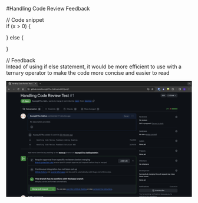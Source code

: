 #Handling Code Review Feedback

// Code snippet<br>
if (x > 0) {

} else {

}

// Feedback<br>
Intead of using if else statement, it would be more efficient to use with a ternary operator to make the code more concise and easier to read

<img src="problem1.png">
